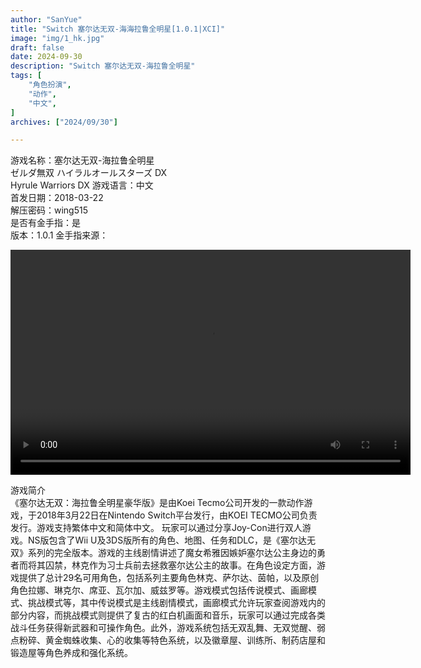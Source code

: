 ```yaml
---
author: "SanYue"
title: "Switch 塞尔达无双-海海拉鲁全明星[1.0.1|XCI]"
image: "img/1_hk.jpg"
draft: false
date: 2024-09-30
description: "Switch 塞尔达无双-海拉鲁全明星"
tags: [
    "角色扮演",
    "动作",
    "中文",
]
archives: ["2024/09/30"]

---
```


游戏名称：塞尔达无双-海拉鲁全明星  
ゼルダ無双 ハイラルオールスターズ DX  
Hyrule Warriors DX
游戏语言：中文  
首发日期：2018-03-22  
解压密码：wing515  
是否有金手指：是  
版本：1.0.1
金手指来源：

<video width="640" height="360" controls>
    <source src="C:\Users\weijunchun_vendor\Documents\blog\static\videos\SED.mp4" type="video/mp4">
    Your browser does not support the video tag.
</video>



游戏简介  
《塞尔达无双：海拉鲁全明星豪华版》是由Koei Tecmo公司开发的一款动作游戏，于2018年3月22日在Nintendo Switch平台发行，由KOEI TECMO公司负责发行。游戏支持繁体中文和简体中文。
玩家可以通过分享Joy-Con进行双人游戏。NS版包含了Wii U及3DS版所有的角色、地图、任务和DLC，是《塞尔达无双》系列的完全版本。游戏的主线剧情讲述了魔女希雅因嫉妒塞尔达公主身边的勇者而将其囚禁，林克作为习士兵前去拯救塞尔达公主的故事。在角色设定方面，游戏提供了总计29名可用角色，包括系列主要角色林克、萨尔达、茵帕，以及原创角色拉娜、琳克尔、席亚、瓦尔加、威兹罗等。游戏模式包括传说模式、画廊模式、挑战模式等，其中传说模式是主线剧情模式，画廊模式允许玩家查阅游戏内的部分内容，而挑战模式则提供了复古的红白机画面和音乐，玩家可以通过完成各类战斗任务获得新武器和可操作角色。此外，游戏系统包括无双乱舞、无双觉醒、弱点粉碎、黄金蜘蛛收集、心的收集等特色系统，以及徽章屋、训练所、制药店屋和锻造屋等角色养成和强化系统。